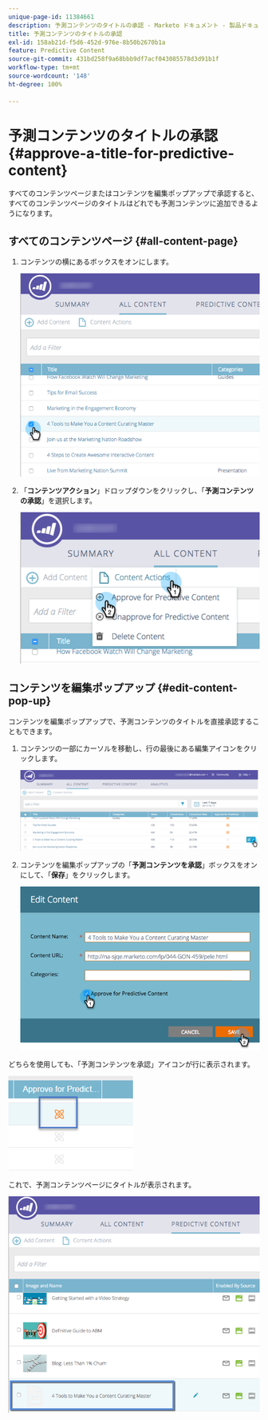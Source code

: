 ```yaml
---
unique-page-id: 11384661
description: 予測コンテンツのタイトルの承認 - Marketo ドキュメント - 製品ドキュメント
title: 予測コンテンツのタイトルの承認
exl-id: 158ab21d-f5d6-452d-976e-8b50b2670b1a
feature: Predictive Content
source-git-commit: 431bd258f9a68bbb9df7acf043085578d3d91b1f
workflow-type: tm+mt
source-wordcount: '148'
ht-degree: 100%

---
```


# 予測コンテンツのタイトルの承認 {#approve-a-title-for-predictive-content}

すべてのコンテンツページまたはコンテンツを編集ポップアップで承認すると、すべてのコンテンツページのタイトルはどれでも予測コンテンツに追加できるようになります。

## すべてのコンテンツページ {#all-content-page}

1. コンテンツの横にあるボックスをオンにします。

   ![](assets/image2017-10-3-9-3a9-3a47.png)

1. 「**コンテンツアクション**」ドロップダウンをクリックし、「**予測コンテンツの承認**」を選択します。

   ![](assets/image2017-10-3-9-3a10-3a31.png)

## コンテンツを編集ポップアップ {#edit-content-pop-up}

コンテンツを編集ポップアップで、予測コンテンツのタイトルを直接承認することもできます。

1. コンテンツの一部にカーソルを移動し、行の最後にある編集アイコンをクリックします。

   ![](assets/image2017-10-3-9-3a14-3a55.png)

1. コンテンツを編集ポップアップの「**予測コンテンツを承認**」ボックスをオンにして、「**保存**」をクリックします。

   ![](assets/image2017-10-3-9-3a15-3a35.png)

どちらを使用しても、「予測コンテンツを承認」アイコンが行に表示されます。

![](assets/five.png)

これで、予測コンテンツページにタイトルが表示されます。

![](assets/image2017-10-3-9-3a16-3a45.png)
